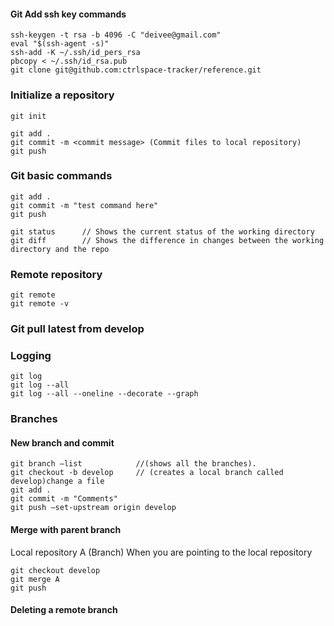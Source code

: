 
#### Git Add ssh key commands
```
ssh-keygen -t rsa -b 4096 -C "deivee@gmail.com"
eval "$(ssh-agent -s)"
ssh-add -K ~/.ssh/id_pers_rsa
pbcopy < ~/.ssh/id_rsa.pub
git clone git@github.com:ctrlspace-tracker/reference.git 
```

### Initialize a repository
```
git init

git add .
git commit -m <commit message> (Commit files to local repository)
git push
```

### Git basic commands
```
git add .
git commit -m "test command here"
git push

git status      // Shows the current status of the working directory
git diff        // Shows the difference in changes between the working directory and the repo

```

### Remote repository
```
git remote
git remote -v
```

### Git pull latest from develop 

### Logging
```
git log
git log --all
git log --all --oneline --decorate --graph
```

### Branches

#### New branch and commit
```aidl
git branch —list            //(shows all the branches). 
git checkout -b develop     // (creates a local branch called develop)change a file
git add .
git commit -m "Comments"    
git push —set-upstream origin develop
```

#### Merge with parent branch

Local repository A (Branch)
When you are pointing to the local repository
```aidl
git checkout develop
git merge A
git push
```

#### Deleting a remote branch
